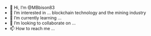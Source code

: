 - 👋 Hi, I’m @MBbison83
- 👀 I’m interested in ... blockchain technology and the mining industry
- 🌱 I’m currently learning ...
- 💞️ I’m looking to collaborate on ...
- 📫 How to reach me ...

<!---
MBbison83/MBbison83 is a ✨ special ✨ repository because its `README.md` (this file) appears on your GitHub profile.
You can click the Preview link to take a look at your changes.
--->

